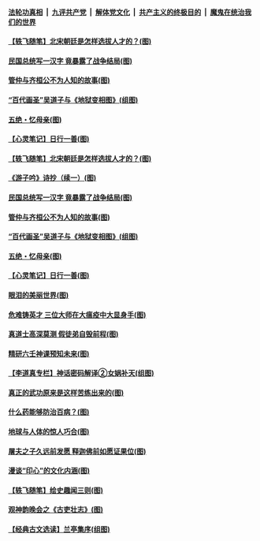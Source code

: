 

####  [法轮功真相](../../../../basic/blob/master/README.md?t=05101231) &nbsp;|&nbsp; [九评共产党](../../../../9ping.md/blob/master/README.md?t=05101231) &nbsp;|&nbsp; [解体党文化](../../../../jtdwh.md/blob/master/README.md?t=05101231)  &nbsp;|&nbsp; [共产主义的终极目的](../../../../gczydzjmd.md/blob/master/README.md?t=05101231) &nbsp;|&nbsp; [魔鬼在统治我们的世界](../../../../mgztzwmdsj.md/blob/master/README.md?t=05101231) 

#### [【轶飞随笔】北宋朝廷是怎样选拔人才的？(图)](../pages/p7/932155.md?t=05101231) 

#### [民国总统写一汉字 竟暴露了战争结局(图)](../pages/p7/932590.md?t=05101231) 

#### [管仲与齐桓公不为人知的故事(图)](../pages/p7/932513.md?t=05101231) 

#### [“百代画圣”吴道子与《地狱变相图》(组图)](../pages/p7/931511.md?t=05101231) 

#### [五绝・忆母亲(图)](../pages/p7/932641.md?t=05101231) 

#### [【心灵笔记】日行一善(图)](../pages/p7/932383.md?t=05101231) 

#### [【轶飞随笔】北宋朝廷是怎样选拔人才的？(图)](../pages/p7/932155.md?t=05101231) 

#### [《游子吟》诗抄（续一）(图)](../pages/p7/932524.md?t=05101231) 

#### [民国总统写一汉字 竟暴露了战争结局(图)](../pages/p7/932590.md?t=05101231) 

#### [管仲与齐桓公不为人知的故事(图)](../pages/p7/932513.md?t=05101231) 

#### [“百代画圣”吴道子与《地狱变相图》(组图)](../pages/p7/931511.md?t=05101231) 

#### [五绝・忆母亲(图)](../pages/p7/932641.md?t=05101231) 

#### [【心灵笔记】日行一善(图)](../pages/p7/932383.md?t=05101231) 

#### [眼泪的美丽世界(图)](../pages/p7/932172.md?t=05101231) 

#### [危难铸英才 三位大师在大瘟疫中大显身手(图)](../pages/p7/932385.md?t=05101231) 

#### [真道士高深莫测 假徒弟自毁前程(图)](../pages/p7/932140.md?t=05101231) 

#### [精研六壬神课预知未来(图)](../pages/p7/932170.md?t=05101231) 

#### [【李道真专栏】神话密码解译②女娲补天(组图)](../pages/p7/931860.md?t=05101231) 

#### [真正的武功原来是这样苦练出来的(图)](../pages/p7/932304.md?t=05101231) 

#### [什么药能够防治百病？(图)](../pages/p7/932193.md?t=05101231) 

#### [地球与人体的惊人巧合(图)](../pages/p7/932139.md?t=05101231) 

#### [屠夫之子久远前发愿 释迦佛前如愿证果位(图)](../pages/p7/932129.md?t=05101231) 

#### [漫谈“印心”的文化内涵(图)](../pages/p7/931849.md?t=05101231) 

#### [【轶飞随笔】绘史趣闻三则(图)](../pages/p7/931850.md?t=05101231) 

#### [观神韵晚会之《古吏壮志》(图)](../pages/p7/929040.md?t=05101231) 

#### [【经典古文选读】兰亭集序(组图)](../pages/p7/932055.md?t=05101231) 

